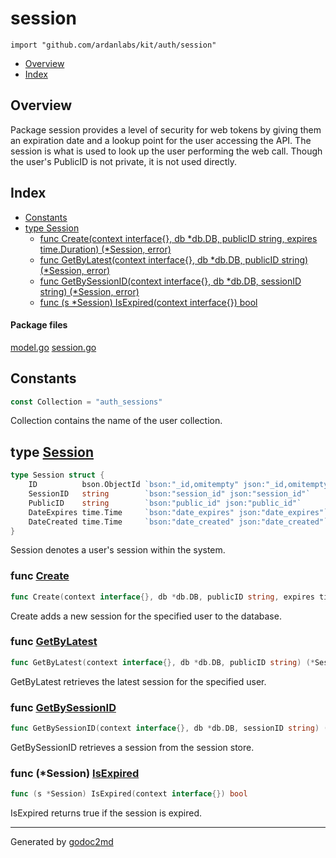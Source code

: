 

# session
`import "github.com/ardanlabs/kit/auth/session"`

* [Overview](#pkg-overview)
* [Index](#pkg-index)

## <a name="pkg-overview">Overview</a>
Package session provides a level of security for web tokens by giving them an
expiration date and a lookup point for the user accessing the API. The session
is what is used to look up the user performing the web call. Though the user's
PublicID is not private, it is not used directly.




## <a name="pkg-index">Index</a>
* [Constants](#pkg-constants)
* [type Session](#Session)
  * [func Create(context interface{}, db *db.DB, publicID string, expires time.Duration) (*Session, error)](#Create)
  * [func GetByLatest(context interface{}, db *db.DB, publicID string) (*Session, error)](#GetByLatest)
  * [func GetBySessionID(context interface{}, db *db.DB, sessionID string) (*Session, error)](#GetBySessionID)
  * [func (s *Session) IsExpired(context interface{}) bool](#Session.IsExpired)


#### <a name="pkg-files">Package files</a>
[model.go](/src/github.com/ardanlabs/kit/auth/session/model.go) [session.go](/src/github.com/ardanlabs/kit/auth/session/session.go) 


## <a name="pkg-constants">Constants</a>
``` go
const Collection = "auth_sessions"
```
Collection contains the name of the user collection.





## <a name="Session">type</a> [Session](/src/target/model.go?s=150:510#L2)
``` go
type Session struct {
    ID          bson.ObjectId `bson:"_id,omitempty" json:"_id,omitempty"`
    SessionID   string        `bson:"session_id" json:"session_id"`
    PublicID    string        `bson:"public_id" json:"public_id"`
    DateExpires time.Time     `bson:"date_expires" json:"date_expires"`
    DateCreated time.Time     `bson:"date_created" json:"date_created"`
}
```
Session denotes a user's session within the system.







### <a name="Create">func</a> [Create](/src/target/session.go?s=750:851#L15)
``` go
func Create(context interface{}, db *db.DB, publicID string, expires time.Duration) (*Session, error)
```
Create adds a new session for the specified user to the database.


### <a name="GetByLatest">func</a> [GetByLatest](/src/target/session.go?s=2222:2305#L62)
``` go
func GetByLatest(context interface{}, db *db.DB, publicID string) (*Session, error)
```
GetByLatest retrieves the latest session for the specified user.


### <a name="GetBySessionID">func</a> [GetBySessionID](/src/target/session.go?s=1568:1655#L42)
``` go
func GetBySessionID(context interface{}, db *db.DB, sessionID string) (*Session, error)
```
GetBySessionID retrieves a session from the session store.





### <a name="Session.IsExpired">func</a> (\*Session) [IsExpired](/src/target/model.go?s=565:618#L11)
``` go
func (s *Session) IsExpired(context interface{}) bool
```
IsExpired returns true if the session is expired.








- - -
Generated by [godoc2md](http://godoc.org/github.com/davecheney/godoc2md)
